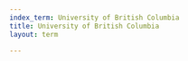 ```yaml
---
index_term: University of British Columbia
title: University of British Columbia
layout: term

---
```

